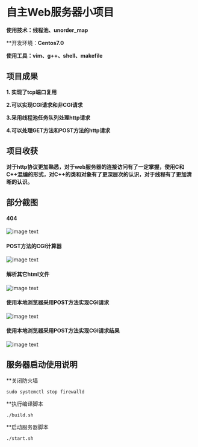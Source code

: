 # 自主Web服务器小项目
**使用技术：线程池、unorder_map**

**开发环境：**Centos7.0**

**使用工具：vim、g++、shell、makefile**
## 项目成果
**1. 实现了tcp端口复用**

**2.可以实现CGI请求和非CGI请求**

**3.采用线程池任务队列处理http请求**

**4.可以处理GET方法和POST方法的http请求**
## 项目收获
**对于http协议更加熟悉，对于web服务器的连接访问有了一定掌握，使用C和C++混编的形式，对C++的类和对象有了更深层次的认识，对于线程有了更加清晰的认识。**

## 部分截图
#### 404
![image text](https://raw.githubusercontent.com/xiaoweixiao/HTTP/master/picture/404.png)
#### POST方法的CGI计算器
![image text](https://github.com/xiaoweixiao/HTTP/blob/master/picture/POST.png)
#### 解析其它html文件
![image text](https://github.com/xiaoweixiao/HTTP/blob/master/picture/html.png)
#### 使用本地浏览器采用POST方法实现CGI请求
![image text](https://raw.githubusercontent.com/xiaoweixiao/HTTP/master/picture/post_cal2.png)
#### 使用本地浏览器采用POST方法实现CGI请求结果
![image text](https://github.com/xiaoweixiao/HTTP/blob/master/picture/post_cal.png)

## 服务器启动使用说明
**关闭防火墙
```
sudo systemctl stop firewalld
```
**执行编译脚本
```
./build.sh
```
**启动服务器脚本
```
./start.sh
```
